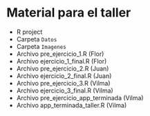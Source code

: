 # Material para el taller

* R project
* Carpeta `Datos` 
* Carpeta `Imagenes`
* Archivo pre_ejercicio_1.R (Flor)
* Archivo ejercicio_1_final.R (Flor)
* Archivo pre_ejercicio_2.R (Juan)
* Archivo ejercicio_2_final.R (Juan)
* Archivo pre_ejercicio_3.R (Vilma)
* Archivo ejercicio_3_final.R (Vilma)
* Archivo pre_ejercicio_app_terminada (Vilma)
* Archivo app_terminada_taller.R (Vilma)

